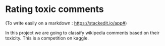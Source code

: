 # Rating toxic comments

(To write easily on a markdown : https://stackedit.io/app#)

In this project we are going to classify wikipedia comments based on their toxicity. This is a competition on kaggle.
